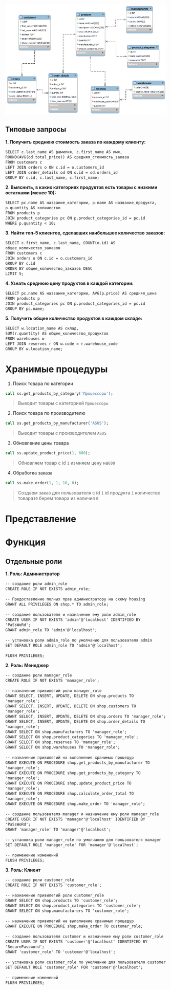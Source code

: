 ## ⠀⠀⠀

![Скриншот 1](screenshots/erd.png)

## Типовые запросы

**1. Получить среднюю стоимость заказа по каждому клиенту:**
```Mysql
SELECT c.last_name AS фамилия, c.first_name AS имя, 
ROUND(AVG(od.total_price)) AS средняя_стоимость_заказа
FROM customers c
LEFT JOIN orders o ON c.id = o.customers_id
LEFT JOIN order_details od ON o.id = od.orders_id
GROUP BY c.id, c.last_name, c.first_name;

```
**2. Выяснить, в каких категориях продуктов есть товары с низкими остатками (менее 10):**
```Mysql
SELECT pc.name AS название_категории, p.name AS название_продукта, p.quantity AS количество
FROM products p
JOIN product_categories pc ON p.product_categories_id = pc.id
WHERE p.quantity < 10;
```

**3. Найти топ-5 клиентов, сделавших наибольшее количество заказов:**
```Mysql
SELECT c.first_name, c.last_name, COUNT(o.id) AS общее_количество_заказов
FROM customers c
JOIN orders o ON c.id = o.customers_id
GROUP BY c.id
ORDER BY общее_количество_заказов DESC
LIMIT 5;
```

**4. Узнать среднюю цену продуктов в каждой категории:**
```Mysql
SELECT pc.name AS название_категории, AVG(p.price) AS средняя_цена
FROM products p
JOIN product_categories pc ON p.product_categories_id = pc.id
GROUP BY pc.name;
```

**5. Получить общее количество продуктов в каждом складе:**
```Mysql
SELECT w.location_name AS склад, 
SUM(r.quantity) AS общее_количество_продуктов
FROM warehouses w
LEFT JOIN reserves r ON w.code = r.warehouse_code
GROUP BY w.location_name;
```

# Хранимые процедуры

1. Поиск товара по категории 
```sql
call ss.get_products_by_category('Процессоры');
```
>Выводит товары с категорией ```Процессоры```

2. Поиск товара по производителю
```sql
call ss.get_products_by_manufacturer('ASUS');
```
>Выводит товары с производителем ```ASUS```

3. Обновление цены товара
```sql
call ss.update_product_price(1, 600);
```
>Обновляем товар с id ```1``` измняем цену на```600```

4. Обработка заказа
```sql
call ss.make_order(1, 1, 10, 0);
```
>Создаем заказ для пользователя с id ```1``` id продукта ```1``` количество товара```10``` берем товара из наличия ```0```

# Представление

# Функция

## Отдельные роли
**1. Роль: Администратор**
```Mysql
-- создание роли admin_role
CREATE ROLE IF NOT EXISTS admin_role; 

-- Предоставление полных прав администратору на схему housing
GRANT ALL PRIVILEGES ON shop.* TO admin_role;

-- создание пользователя и назначение ему роли admin_role
CREATE USER IF NOT EXISTS 'admin'@'localhost' IDENTIFIED BY 'PaSsWoRd';
GRANT admin_role TO 'admin'@'localhost';

-- установка роли admin_role по умолчанию для пользователя admin
SET DEFAULT ROLE admin_role TO 'admin'@'localhost';

FLUSH PRIVILEGES;
```
**2. Роль: Менеджер**
```Mysql
-- создание роли manager_role
CREATE ROLE IF NOT EXISTS 'manager_role';

-- назначение привилегий роли manager_role
GRANT SELECT, INSERT, UPDATE, DELETE ON shop.products TO 'manager_role';
GRANT SELECT, INSERT, UPDATE, DELETE ON shop.customers TO 'manager_role';
GRANT SELECT, INSERT, UPDATE, DELETE ON shop.orders TO 'manager_role';
GRANT SELECT, INSERT, UPDATE, DELETE ON shop.order_details TO 'manager_role';
GRANT SELECT ON shop.manufacturers TO 'manager_role';
GRANT SELECT ON shop.product_categories TO 'manager_role';
GRANT SELECT ON shop.reserves TO 'manager_role';
GRANT SELECT ON shop.warehouses TO 'manager_role';

-- назначение привилегий на выполнение хранимых процедур
GRANT EXECUTE ON PROCEDURE shop.get_products_by_manufacturer TO 'manager_role';
GRANT EXECUTE ON PROCEDURE shop.get_products_by_category TO 'manager_role';
GRANT EXECUTE ON PROCEDURE shop.update_product_price TO 'manager_role';
GRANT EXECUTE ON PROCEDURE shop.calculate_order_total TO 'manager_role';
GRANT EXECUTE ON PROCEDURE shop.make_order TO 'manager_role';

-- создание пользователя manager и назначение ему роли manager_role
CREATE USER IF NOT EXISTS 'manager'@'localhost' IDENTIFIED BY 'PaSsWoRd';
GRANT 'manager_role' TO 'manager'@'localhost';

-- установка роли manager_role по умолчанию для пользователя manager
SET DEFAULT ROLE 'manager_role' FOR 'manager'@'localhost';

-- применение изменений
FLUSH PRIVILEGES;

```
**3. Роль: Клиент**
```Mysql
-- создание роли customer_role
CREATE ROLE IF NOT EXISTS 'customer_role';

-- назначение привилегий роли customer_role
GRANT SELECT ON shop.products TO 'customer_role';
GRANT SELECT ON shop.product_categories TO 'customer_role';
GRANT SELECT ON shop.manufacturers TO 'customer_role';

-- назначение привилегий на выполнение хранимых процедур
GRANT EXECUTE ON PROCEDURE shop.make_order TO customer_role;

-- создание пользователя customer и назначение ему роли customer_role
CREATE USER IF NOT EXISTS 'customer'@'localhost' IDENTIFIED BY 'SecurePassword';
GRANT 'customer_role' TO 'customer'@'localhost';

-- установка роли customer_role по умолчанию для пользователя customer
SET DEFAULT ROLE 'customer_role' FOR 'customer'@'localhost';

-- применение изменений
FLUSH PRIVILEGES;
```



